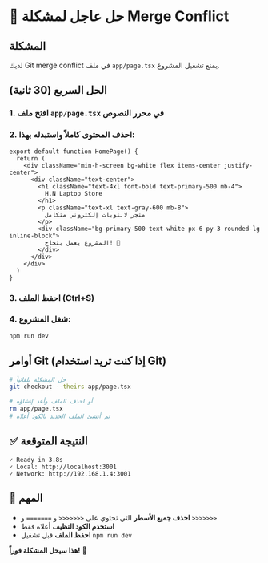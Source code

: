 # 🚨 حل عاجل لمشكلة Merge Conflict

## المشكلة
لديك Git merge conflict في ملف `app/page.tsx` يمنع تشغيل المشروع.

## الحل السريع (30 ثانية)

### 1. افتح ملف `app/page.tsx` في محرر النصوص

### 2. احذف المحتوى كاملاً واستبدله بهذا:

```tsx
export default function HomePage() {
  return (
    <div className="min-h-screen bg-white flex items-center justify-center">
      <div className="text-center">
        <h1 className="text-4xl font-bold text-primary-500 mb-4">
          H.N Laptop Store
        </h1>
        <p className="text-xl text-gray-600 mb-8">
          متجر لابتوبات إلكتروني متكامل
        </p>
        <div className="bg-primary-500 text-white px-6 py-3 rounded-lg inline-block">
          المشروع يعمل بنجاح! 🎉
        </div>
      </div>
    </div>
  )
}
```

### 3. احفظ الملف (Ctrl+S)

### 4. شغل المشروع:
```bash
npm run dev
```

## أوامر Git (إذا كنت تريد استخدام Git)

```bash
# حل المشكلة تلقائياً
git checkout --theirs app/page.tsx

# أو احذف الملف وأعد إنشاؤه
rm app/page.tsx
# ثم أنشئ الملف الجديد بالكود أعلاه
```

## ✅ النتيجة المتوقعة
```
✓ Ready in 3.8s
✓ Local: http://localhost:3001
✓ Network: http://192.168.1.4:3001
```

## 🎯 المهم
- **احذف جميع الأسطر** التي تحتوي على `<<<<<<<` و `=======` و `>>>>>>>`
- **استخدم الكود النظيف** أعلاه فقط
- **احفظ الملف** قبل تشغيل `npm run dev`

**هذا سيحل المشكلة فوراً!** 🚀